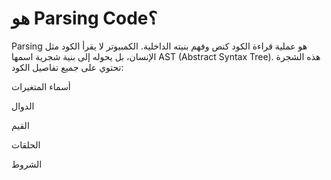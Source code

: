 # هو Parsing Code؟
Parsing هو عملية قراءة الكود كنص وفهم بنيته الداخلية.
الكمبيوتر لا يقرأ الكود مثل الإنسان، بل يحوله إلى بنية شجرية اسمها AST (Abstract Syntax Tree).
هذه الشجرة تحتوي على جميع تفاصيل الكود:

أسماء المتغيرات

الدوال

القيم

الحلقات

الشروط
